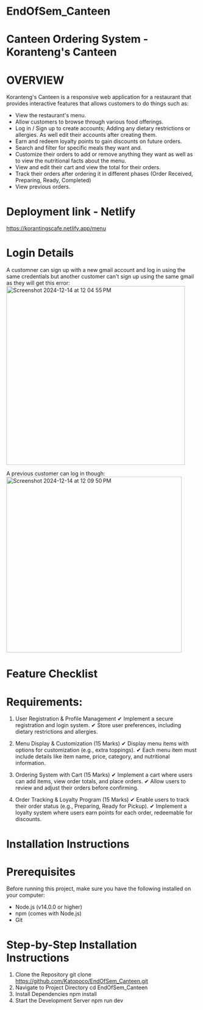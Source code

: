 # EndOfSem_Canteen
# Canteen Ordering System - Koranteng's Canteen
# OVERVIEW
Koranteng's Canteen is a responsive web application for a restaurant that provides interactive features that allows customers to do things such as:
- View the restaurant's menu.
- Allow customers to browse through various food offerings.
- Log in / Sign up to create accounts; Adding any dietary restrictions or allergies. As well edit their accounts after creating them.
- Earn and redeem loyalty points to gain discounts on future orders.
- Search and filter for specific meals they want and.
- Customize their orders to add or remove anything they want as well as to view the nutritional facts about the menu.
- View and edit their cart and view the total for their orders.
- Track their orders after ordering it in different phases (Order Received, Preparing, Ready, Completed)
- View previous orders.

# Deployment link - Netlify
https://korantingscafe.netlify.app/menu

# Login Details
A customner can sign up with a new gmail account and log in using the same credentials but another customer can't sign up using the same gmail as they will get this error:
<img width="468" alt="Screenshot 2024-12-14 at 12 04 55 PM" src="https://github.com/user-attachments/assets/12f923af-34e4-49df-ad2a-1807e2cc85be" />

A previous customer can log in though:
<img width="460" alt="Screenshot 2024-12-14 at 12 09 50 PM" src="https://github.com/user-attachments/assets/de27b8fe-bf22-4d89-a318-9ba4a99e4068" />

# Feature Checklist
# Requirements:
1. User Registration & Profile Management 
✔ Implement a secure registration and login system.
✔ Store user preferences, including dietary restrictions and allergies.

2. Menu Display & Customization (15 Marks)
✔ Display menu items with options for customization (e.g., extra toppings).
✔ Each menu item must include details like item name, price, category, and nutritional
information.

3. Ordering System with Cart (15 Marks)
✔ Implement a cart where users can add items, view order totals, and place orders.
✔ Allow users to review and adjust their orders before confirming.

4. Order Tracking & Loyalty Program (15 Marks)
✔ Enable users to track their order status (e.g., Preparing, Ready for Pickup).
✔ Implement a loyalty system where users earn points for each order, redeemable for
discounts.

# Installation Instructions
# Prerequisites 
Before running this project, make sure you have the following installed on your computer:
- Node.js (v14.0.0 or higher)
- npm (comes with Node.js)
- Git

# Step-by-Step Installation Instructions
1. Clone the Repository
git clone https://github.com/Katopoco/EndOfSem_Canteen.git
2. Navigate to Project Directory
cd EndOfSem_Canteen
3. Install Dependencies
npm install
4. Start the Development Server
npm run dev
















